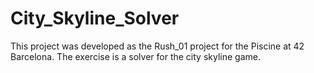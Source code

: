 # City_Skyline_Solver
This project was developed as the Rush_01 project for the Piscine at 42 Barcelona. The exercise is a solver for the city skyline game.
